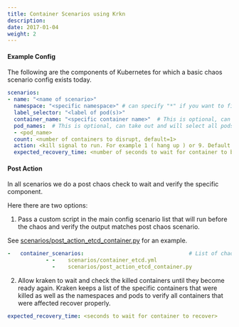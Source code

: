 ```yaml
---
title: Container Scenarios using Krkn
description: 
date: 2017-01-04
weight: 2
---
```


####  Example Config
The following are the components of Kubernetes for which a basic chaos scenario config exists today.

```yaml
scenarios:
- name: "<name of scenario>"
  namespace: "<specific namespace>" # can specify "*" if you want to find in all namespaces
  label_selector: "<label of pod(s)>"
  container_name: "<specific container name>"  # This is optional, can take out and will kill all containers in all pods found under namespace and label
  pod_names:  # This is optional, can take out and will select all pods with given namespace and label
  - <pod_name>
  count: <number of containers to disrupt, default=1>
  action: <kill signal to run. For example 1 ( hang up ) or 9. Default is set to 1>
  expected_recovery_time: <number of seconds to wait for container to be running again> (defaults to 120seconds)
```

#### Post Action
In all scenarios we do a post chaos check to wait and verify the specific component.

Here there are two options:
1. Pass a custom script in the main config scenario list that will run before the chaos and verify the output matches post chaos scenario.

See [scenarios/post_action_etcd_container.py](https://github.com/krkn-chaos/krkn/blob/main/scenarios/post_action_etcd_container.py) for an example.
```yaml
-   container_scenarios:                                 # List of chaos pod scenarios to load.
            - -    scenarios/container_etcd.yml
              -    scenarios/post_action_etcd_container.py
```

2. Allow kraken to wait and check the killed containers until they become ready again. Kraken keeps a list of the specific
containers that were killed as well as the namespaces and pods to verify all containers that were affected recover properly.

```yaml
expected_recovery_time: <seconds to wait for container to recover>
```
